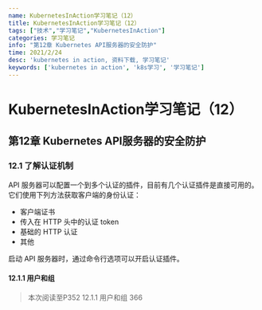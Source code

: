 ```yaml
---
name: KubernetesInAction学习笔记（12）
title: KubernetesInAction学习笔记（12）
tags: ["技术","学习笔记","KubernetesInAction"]
categories: 学习笔记
info: "第12章 Kubernetes API服务器的安全防护"
time: 2021/2/24
desc: 'kubernetes in action, 资料下载, 学习笔记'
keywords: ['kubernetes in action', 'k8s学习', '学习笔记']
---
```


# KubernetesInAction学习笔记（12）

## 第12章 Kubernetes API服务器的安全防护

### 12.1 了解认证机制

API 服务器可以配置一个到多个认证的插件，目前有几个认证插件是直接可用的。它们使用下列方法获取客户端的身份认证：

- 客户端证书
- 传入在 HTTP 头中的认证 token
- 基础的 HTTP 认证
- 其他

启动 API 服务器时，通过命令行选项可以开启认证插件。

#### 12.1.1 用户和组











> 本次阅读至P352 12.1.1 用户和组 366